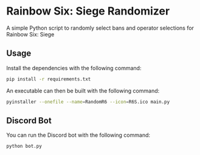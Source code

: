 # Rainbow Six: Siege Randomizer

A simple Python script to randomly select bans and operator selections for Rainbow Six: Siege

## Usage

Install the dependencies with the following command:

```bash
pip install -r requirements.txt
```

An executable can then be built with the following command:

```bash
pyinstaller --onefile --name=RandomR6 --icon=R6S.ico main.py
```

## Discord Bot

You can run the Discord bot with the following command:

```bash
python bot.py
```